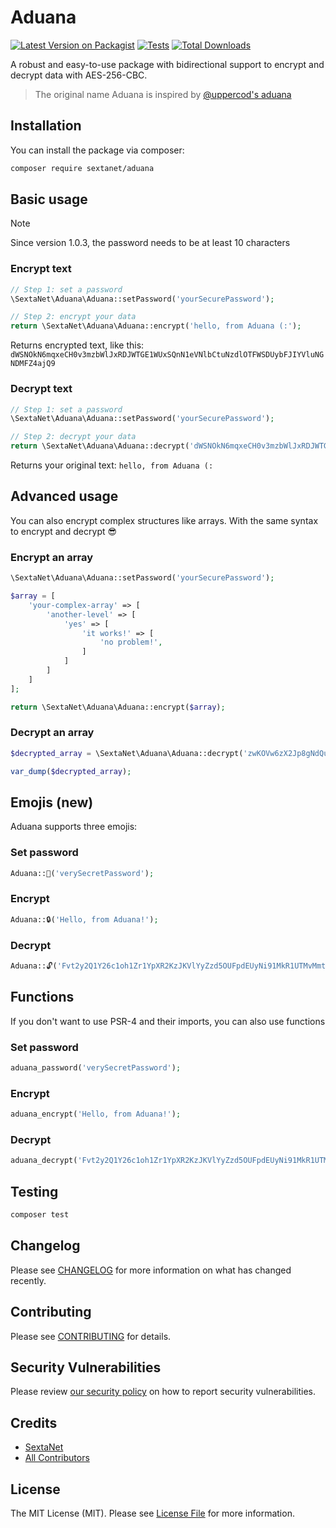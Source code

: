 # Aduana

[![Latest Version on Packagist](https://img.shields.io/packagist/v/sextanet/aduana.svg?style=flat-square)](https://packagist.org/packages/sextanet/aduana)
[![Tests](https://img.shields.io/github/actions/workflow/status/sextanet/aduana/run-tests.yml?branch=main&label=tests&style=flat-square)](https://github.com/sextanet/aduana/actions/workflows/run-tests.yml)
[![Total Downloads](https://img.shields.io/packagist/dt/sextanet/aduana.svg?style=flat-square)](https://packagist.org/packages/sextanet/aduana)

A robust and easy-to-use package with bidirectional support to encrypt and decrypt data with AES-256-CBC.

> The original name Aduana is inspired by [@uppercod's aduana](https://packagist.org/packages/uppercod/aduana)

## Installation

You can install the package via composer:

```bash
composer require sextanet/aduana
```

## Basic usage

> [!NOTE]
> Since version 1.0.3, the password needs to be at least 10 characters

### Encrypt text

```php
// Step 1: set a password
\SextaNet\Aduana\Aduana::setPassword('yourSecurePassword');

// Step 2: encrypt your data
return \SextaNet\Aduana\Aduana::encrypt('hello, from Aduana (:');
```

Returns encrypted text, like this:
`dWSNOkN6mqxeCH0v3mzbWlJxRDJWTGE1WUxSQnN1eVNlbCtuNzdlOTFWSDUybFJIYVluNGNDMFZ4ajQ9`

### Decrypt text

```php
// Step 1: set a password
\SextaNet\Aduana\Aduana::setPassword('yourSecurePassword');

// Step 2: decrypt your data
return \SextaNet\Aduana\Aduana::decrypt('dWSNOkN6mqxeCH0v3mzbWlJxRDJWTGE1WUxSQnN1eVNlbCtuNzdlOTFWSDUybFJIYVluNGNDMFZ4ajQ9');
```

Returns your original text:
`hello, from Aduana (:`

## Advanced usage

You can also encrypt complex structures like arrays. With the same syntax to encrypt and decrypt 😎

### Encrypt an array

```php
\SextaNet\Aduana\Aduana::setPassword('yourSecurePassword');

$array = [
    'your-complex-array' => [
        'another-level' => [
            'yes' => [
                'it works!' => [
                    'no problem!',
                ]
            ]
        ]
    ]
];

return \SextaNet\Aduana\Aduana::encrypt($array);
```

### Decrypt an array

```php
$decrypted_array = \SextaNet\Aduana\Aduana::decrypt('zwKOVw6zX2Jp8gNdQuE6TWRyNUR4MFFpN2lVaGIyeHZBMUljQXA1d2VuYjFZR3RKVkkzNC9HR25RampMUEQrSTdRbHVOT3VUU2hDL04rVXErSVNRL0FvTlAyMjRWa1pRVjdRS1RuSTFvRFBkRHVjMm9Pbm0ySnVnNnJVPQ==');

var_dump($decrypted_array);
```

## Emojis (new)

Aduana supports three emojis:

### Set password

```php
Aduana::🔑('verySecretPassword');
```

### Encrypt

```php
Aduana::🔒('Hello, from Aduana!');
```

### Decrypt

```php
Aduana::🔓('Fvt2y2Q1Y26c1oh1Zr1YpXR2KzJKVlYyZzd5OUFpdEUyNi91MkR1UTMvMmtSbnVtWXhYVk5FU2Z2VWs9');
```

## Functions

If you don't want to use PSR-4 and their imports, you can also use functions

### Set password

```php
aduana_password('verySecretPassword');
```

### Encrypt

```php
aduana_encrypt('Hello, from Aduana!');
```

### Decrypt

```php
aduana_decrypt('Fvt2y2Q1Y26c1oh1Zr1YpXR2KzJKVlYyZzd5OUFpdEUyNi91MkR1UTMvMmtSbnVtWXhYVk5FU2Z2VWs9');
```

## Testing

```bash
composer test
```

## Changelog

Please see [CHANGELOG](CHANGELOG.md) for more information on what has changed recently.

## Contributing

Please see [CONTRIBUTING](https://github.com/spatie/.github/blob/main/CONTRIBUTING.md) for details.

## Security Vulnerabilities

Please review [our security policy](../../security/policy) on how to report security vulnerabilities.

## Credits

- [SextaNet](https://github.com/sextanet)
- [All Contributors](../../contributors)

## License

The MIT License (MIT). Please see [License File](LICENSE.md) for more information.
